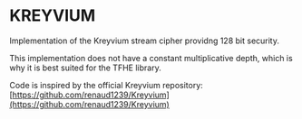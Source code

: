 # KREYVIUM

Implementation of the Kreyvium stream cipher providng 128 bit security.

This implementation does not have a constant multiplicative depth, which is why it is best suited for the TFHE library.

Code is inspired by the official Kreyvium repository:
[https://github.com/renaud1239/Kreyvium](https://github.com/renaud1239/Kreyvium)
